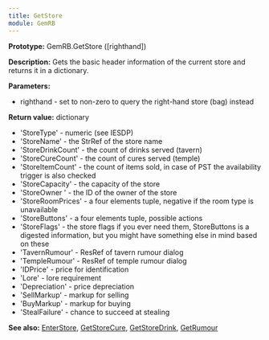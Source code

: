 ```yaml
---
title: GetStore
module: GemRB
---
```


**Prototype:** GemRB.GetStore ([righthand])

**Description:** Gets the basic header information of the current store and 
returns it in a dictionary.

**Parameters:**
  * righthand - set to non-zero to query the right-hand store (bag) instead

**Return value:** dictionary
  * 'StoreType'       - numeric (see IESDP)
  * 'StoreName'       - the StrRef of the store name
  * 'StoreDrinkCount' - the count of drinks served (tavern)
  * 'StoreCureCount'  - the count of cures served (temple)
  * 'StoreItemCount'  - the count of items sold, in case of PST the availability trigger is also checked
  * 'StoreCapacity'   - the capacity of the store
  * 'StoreOwner   '   - the ID of the owner of the store
  * 'StoreRoomPrices' - a four elements tuple, negative if the room type is unavailable
  * 'StoreButtons'    - a four elements tuple, possible actions
  * 'StoreFlags'      - the store flags if you ever need them, StoreButtons is a digested information, but you might have something else in mind based on these
  * 'TavernRumour'    - ResRef of tavern rumour dialog
  * 'TempleRumour'    - ResRef of temple rumour dialog
  * 'IDPrice'    - price for identification
  * 'Lore'    - lore requirement
  * 'Depreciation'    - price depreciation
  * 'SellMarkup'    - markup for selling
  * 'BuyMarkup'    - markup for buying
  * 'StealFailure'    - chance to succeed at stealing

**See also:** [EnterStore](EnterStore.md), [GetStoreCure](GetStoreCure.md), [GetStoreDrink](GetStoreDrink.md), [GetRumour](GetRumour.md)

